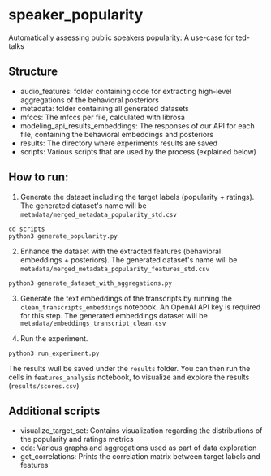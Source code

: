 # speaker_popularity
Automatically assessing public speakers popularity: A use-case for ted-talks

## Structure

* audio_features: folder containing code for extracting high-level aggregations of the behavioral posteriors
* metadata: folder containing all generated datasets
* mfccs: The mfccs per file, calculated with librosa
* modeling_api_results_embeddings: The responses of our API for each file, containing the behavioral embeddings and posteriors
* results: The directory where experiments results are saved
* scripts: Various scripts that are used by the process (explained below)

## How to run:

1. Generate the dataset including the target labels (popularity + ratings). 
The generated dataset's name will be `metadata/merged_metadata_popularity_std.csv`

```shell
cd scripts
python3 generate_popularity.py
```

2. Enhance the dataset with the extracted features (behavioral embeddings + posteriors). 
The generated dataset's name will be `metadata/merged_metadata_popularity_features_std.csv`

```shell
python3 generate_dataset_with_aggregations.py
```

3. Generate the text embeddings of the transcripts by running the `clean_transcripts_embeddings` notebook. An OpenAI API key is required for this step.
The generated embeddings dataset will be `metadata/embeddings_transcript_clean.csv`

4. Run the experiment.

```shell
python3 run_experiment.py
```
The results wull be saved under the `results` folder. You can then run the cells in `features_analysis` notebook,
to visualize and explore the results (`results/scores.csv`)

## Additional scripts

* visualize_target_set: Contains visualization regarding the distributions of the popularity and ratings metrics
* eda: Various graphs and aggregations used as part of data exploration
* get_correlations: Prints the correlation matrix between target labels and features